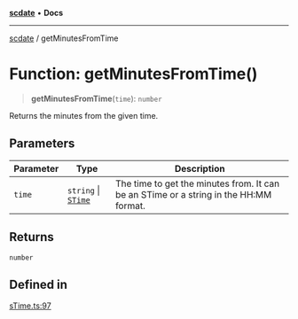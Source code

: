 [**scdate**](../README.md) • **Docs**

---

[scdate](../README.md) / getMinutesFromTime

# Function: getMinutesFromTime()

> **getMinutesFromTime**(`time`): `number`

Returns the minutes from the given time.

## Parameters

| Parameter | Type                                       | Description                                                                           |
| --------- | ------------------------------------------ | ------------------------------------------------------------------------------------- |
| `time`    | `string` \| [`STime`](../classes/STime.md) | The time to get the minutes from. It can be an STime or a string in the HH:MM format. |

## Returns

`number`

## Defined in

[sTime.ts:97](https://github.com/ericvera/scdate/blob/main/src/sTime.ts#L97)
